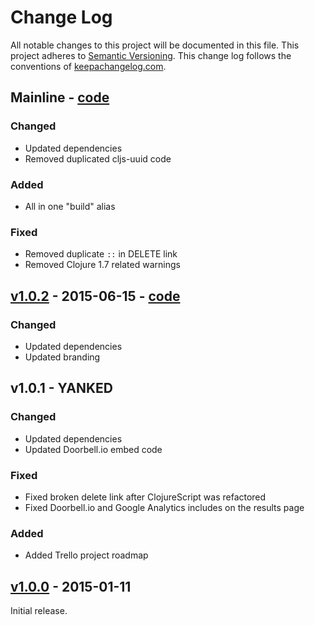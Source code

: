 # Change Log

All notable changes to this project will be documented in this file. This project adheres to [Semantic Versioning](http://semver.org/). This change log follows the conventions of [keepachangelog.com](http://keepachangelog.com).

## Mainline - [code](https://github.com/SnootyMonkey/posthere.io/compare/v1.0.2...HEAD)

### Changed
* Updated dependencies
* Removed duplicated cljs-uuid code

### Added
* All in one "build" alias

### Fixed
* Removed duplicate `::` in DELETE link
* Removed Clojure 1.7 related warnings

## [v1.0.2](https://github.com/SnootyMonkey/posthere.io/releases/tag/v1.0.2) - 2015-06-15 - [code](https://github.com/SnootyMonkey/posthere.io/compare/v1.0.0...v1.0.2)

### Changed
* Updated dependencies
* Updated branding

## v1.0.1 - YANKED

### Changed
* Updated dependencies
* Updated Doorbell.io embed code

### Fixed
* Fixed broken delete link after ClojureScript was refactored
* Fixed Doorbell.io and Google Analytics includes on the results page

### Added
* Added Trello project roadmap

## [v1.0.0](https://github.com/SnootyMonkey/posthere.io/releases/tag/v1.0.0) - 2015-01-11

Initial release.